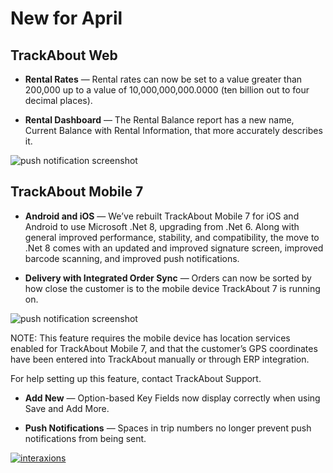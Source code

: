 # New for April 

## TrackAbout Web

* **Rental Rates** — Rental rates can now be set to a value greater than 200,000 up to a value of 10,000,000,000.0000 (ten billion out to four decimal places).
  
* **Rental Dashboard** — The Rental Balance report has a new name, Current Balance with Rental Information, that more accurately describes it.

![push notification screenshot](https://supportkb.trackabout.com/Content/Resources/Images/image1449.png)



## TrackAbout Mobile 7

* **Android and iOS** — We’ve rebuilt TrackAbout Mobile 7 for iOS and Android to use Microsoft .Net 8, upgrading from .Net 6. Along with general improved performance, stability, and compatibility, the move to .Net 8 comes with an updated and improved signature screen, improved barcode scanning, and improved push notifications.

* **Delivery with Integrated Order Sync** — Orders can now be sorted by how close the customer is to the mobile device TrackAbout 7 is running on.

![push notification screenshot](https://supportkb.trackabout.com/Content/Resources/Images/image1460.png)

NOTE: This feature requires the mobile device has location services enabled for TrackAbout Mobile 7, and that the customer’s GPS coordinates have been entered into TrackAbout manually or through ERP integration.

For help setting up this feature, contact TrackAbout Support.

* **Add New** — Option-based Key Fields now display correctly when using Save and Add More.
  
* **Push Notifications** — Spaces in trip numbers no longer prevent push notifications from being sent.


 
[![interaxions](https://supportkb.trackabout.com/Content/Resources/Images/IAX%202024%20graphic.png)](https://datacor.swoogo.com/interaxions24/begin)




